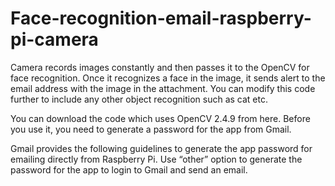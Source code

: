 # Face-recognition-email-raspberry-pi-camera

Camera records images constantly and then passes it to the OpenCV for face recognition. 
Once it recognizes a face in the image, it sends alert to the email address with the image in the attachment. 
You can modify this code further to include any other object recognition such as cat etc.

You can download the code which uses OpenCV 2.4.9 from here. Before you use it, you need to generate a password for 
the app from Gmail.

Gmail provides the following guidelines to generate the app password for emailing directly from Raspberry Pi. 
Use “other” option to generate the password for the app to login to Gmail and send an email.
